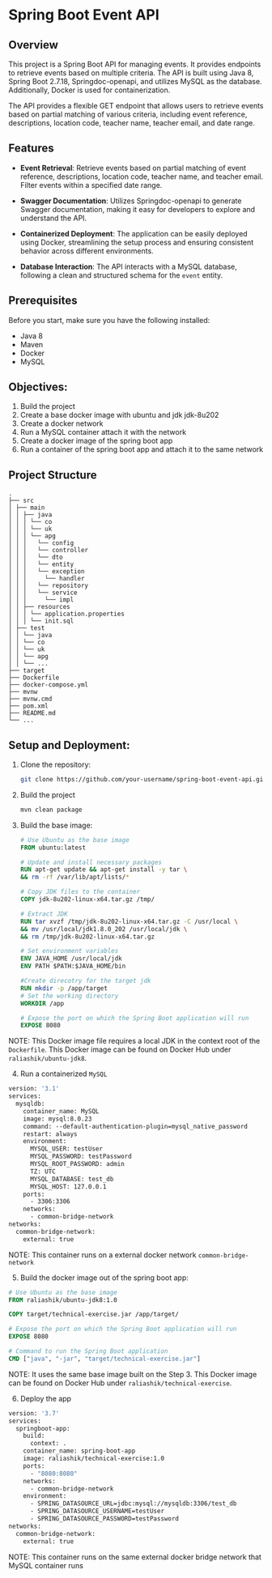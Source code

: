 # Spring Boot Event API

## Overview

This project is a Spring Boot API for managing events. 
It provides endpoints to retrieve events based on multiple criteria. 
The API is built using Java 8, Spring Boot 2.7.18, Springdoc-openapi, and utilizes MySQL as the database. Additionally, Docker is used for containerization.

The API provides a flexible GET endpoint that allows users to retrieve events based on partial matching of various criteria, including event reference, descriptions, location code, teacher name, teacher email, and date range. 

## Features

- **Event Retrieval**: Retrieve events based on partial matching of event reference, descriptions, location code, teacher name, and teacher email. Filter events within a specified date range.

- **Swagger Documentation**: Utilizes Springdoc-openapi to generate Swagger documentation, making it easy for developers to explore and understand the API.

- **Containerized Deployment**: The application can be easily deployed using Docker, streamlining the setup process and ensuring consistent behavior across different environments.

- **Database Interaction**: The API interacts with a MySQL database, following a clean and structured schema for the `event` entity.

## Prerequisites

Before you start, make sure you have the following installed:

- Java 8
- Maven
- Docker
- MySQL

## Objectives: 
1. Build the project
2. Create a base docker image with ubuntu and jdk jdk-8u202
3. Create a docker network
4. Run a MySQL container attach it with the network 
5. Create a docker image of the spring boot app 
6. Run a container of the spring boot app and attach it to the same network 


## Project Structure
```
.
├── src
│ ├── main
│ │ ├── java
│ │ │ └── co
│ │ │ └── uk
│ │ │ └── apg
│ │ │   └── config
│ │ │   └── controller
│ │ │   └── dto
│ │ │   └── entity
│ │ │   └── exception
│ │ │     └── handler
│ │ │   └── repository
│ │ │   └── service
│ │ │     └── impl
│ │ ├── resources
│ │ │ └── application.properties
│ │ │ └── init.sql
│ ├── test
│ │ └── java
│ │ └── co
│ │ └── uk
│ │ └── apg
│ │ └── ...
├── target
├── Dockerfile
├── docker-compose.yml
├── mvnw
├── mvnw.cmd
├── pom.xml
├── README.md
└── ...
```

## Setup and Deployment: 

1. Clone the repository:

    ```bash
    git clone https://github.com/your-username/spring-boot-event-api.git
    ```
2. Build the project
    ```bash
    mvn clean package
    ```
3. Build the base image: 
    ```dockerfile
   # Use Ubuntu as the base image
   FROM ubuntu:latest

   # Update and install necessary packages
   RUN apt-get update && apt-get install -y tar \
   && rm -rf /var/lib/apt/lists/*

   # Copy JDK files to the container
   COPY jdk-8u202-linux-x64.tar.gz /tmp/

   # Extract JDK
   RUN tar xvzf /tmp/jdk-8u202-linux-x64.tar.gz -C /usr/local \
   && mv /usr/local/jdk1.8.0_202 /usr/local/jdk \
   && rm /tmp/jdk-8u202-linux-x64.tar.gz

   # Set environment variables
   ENV JAVA_HOME /usr/local/jdk
   ENV PATH $PATH:$JAVA_HOME/bin

   #Create direcotry for the target jdk
   RUN mkdir -p /app/target
   # Set the working directory
   WORKDIR /app

   # Expose the port on which the Spring Boot application will run
   EXPOSE 8080
   ```
NOTE: This Docker image file requires a local JDK in the context root of the `Dockerfile`. This Docker image can be found on Docker Hub under `raliashik/ubuntu-jdk8`.

4. Run a containerized `MySQL`
```dockerfile
version: '3.1'
services:
  mysqldb:
    container_name: MySQL
    image: mysql:8.0.23
    command: --default-authentication-plugin=mysql_native_password
    restart: always
    environment:
      MYSQL_USER: testUser
      MYSQL_PASSWORD: testPassword
      MYSQL_ROOT_PASSWORD: admin
      TZ: UTC
      MYSQL_DATABASE: test_db
      MYSQL_HOST: 127.0.0.1
    ports:
      - 3306:3306  
    networks:
      - common-bridge-network
networks:
  common-bridge-network:
    external: true
```
NOTE: This container runs on a external docker network `common-bridge-network`

5. Build the docker image out of the spring boot app: 
```dockerfile
# Use Ubuntu as the base image
FROM raliashik/ubuntu-jdk8:1.0

COPY target/technical-exercise.jar /app/target/

# Expose the port on which the Spring Boot application will run
EXPOSE 8080

# Command to run the Spring Boot application
CMD ["java", "-jar", "target/technical-exercise.jar"]
```
NOTE: It uses the same base image built on the Step 3. This Docker image can be found on Docker Hub under `raliashik/technical-exercise`.

6. Deploy the app
```dockerfile
version: '3.7'
services:
  springboot-app:
    build:
      context: .
    container_name: spring-boot-app
    image: raliashik/technical-exercise:1.0
    ports:
      - "8080:8080"
    networks:
      - common-bridge-network
    environment:
      - SPRING_DATASOURCE_URL=jdbc:mysql://mysqldb:3306/test_db
      - SPRING_DATASOURCE_USERNAME=testUser
      - SPRING_DATASOURCE_PASSWORD=testPassword
networks:
  common-bridge-network:
    external: true
```
NOTE: This container runs on the same external docker bridge network that MySQL container runs
